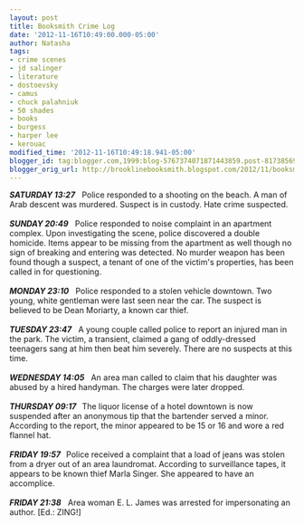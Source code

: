 ```yaml
---
layout: post
title: Booksmith Crime Log
date: '2012-11-16T10:49:00.000-05:00'
author: Natasha
tags:
- crime scenes
- jd salinger
- literature
- dostoevsky
- camus
- chuck palahniuk
- 50 shades
- books
- burgess
- harper lee
- kerouac
modified_time: '2012-11-16T10:49:18.941-05:00'
blogger_id: tag:blogger.com,1999:blog-5767374071871443859.post-8173856924008112872
blogger_orig_url: http://brooklinebooksmith.blogspot.com/2012/11/booksmith-crime-log.html
---
```


<b><i>SATURDAY 13:27</i></b>&nbsp; &nbsp;Police responded to a shooting on the beach. A man of Arab descent was murdered. Suspect is in custody. Hate crime suspected.<br /><br /><b><i>SUNDAY 20:49</i></b>&nbsp; &nbsp;Police responded to noise complaint in an apartment complex. Upon investigating the scene, police discovered a double homicide. Items appear to be missing from the apartment as well though no sign of breaking and entering was detected. No murder weapon has been found though a suspect, a tenant of one of the victim's properties, has been called in for questioning.<br /><br /><b><i>MONDAY 23:10</i></b>&nbsp; &nbsp;Police responded to a stolen vehicle downtown. Two young, white gentleman were last seen near the car. The suspect is believed to be Dean Moriarty, a known car thief.<br /><br /><i><b>TUESDAY 23:47</b></i>&nbsp; &nbsp;A young couple called police to report an injured man in the park. The victim, a transient, claimed a gang of oddly-dressed teenagers sang at him then beat him severely. There are no suspects at this time.<br /><br /><b><i>WEDNESDAY 14:05</i></b>&nbsp; &nbsp;An area man called to claim that his daughter was abused by a hired handyman. The charges were later dropped.<br /><br /><i><b>THURSDAY 09:17 &nbsp;&nbsp;</b></i>The liquor license of a hotel downtown is now suspended after an anonymous tip that the bartender served a minor. According to the report, the minor appeared to be 15 or 16 and wore a red flannel hat.<br /><br /><b><i>FRIDAY 19:57 &nbsp;&nbsp;</i></b>Police received a complaint that a load of jeans was stolen from a dryer out of an area laundromat. According to surveillance tapes, it appears to be known thief Marla Singer. She appeared to have an accomplice.<br /><br /><b><i>FRIDAY 21:38</i></b>&nbsp; &nbsp;Area woman E. L. James was arrested for impersonating an author. [Ed.: ZING!]
